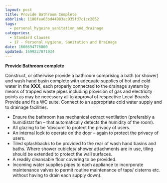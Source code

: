 ```yaml
---
layout: post
title: Provide Bathroom Complete
abbrlink: 1188fea63bd44983ac935fd7c1cc2052
tags:
  - personal_hygeine_sanitation_and_drainage
categories:
  - Standard Clauses
  - 17 - Personal Hygiene, Sanitation and Drainage
date: 1666694776000
updated: 1699227071934
---
```


**Provide Bathroom complete**

Construct, or otherwise provide a bathroom comprising a bath (or shower) and wash hand basin complete with adequate supplies of hot and cold water in the **XXX**, each properly connected to the drainage system by means of trapped waste pipes including provision of gas and electricity points as may be necessary all to approval of respective Local Boards. Provide and fit a WC suite. Connect to an appropriate cold water supply and to drainage facilities.

- Ensure the bathroom has mechanical extract ventilation (preferably a humidistat fan – that automatically detects the humidity of the room).
- All glazing to be ‘obscure’ to protect the privacy of users.
- An internal lock to operate on the door – again to protect the privacy of users.
- Tiled splashbacks to be provided to the rear of wash hand basins and baths. Where shower cubicles/ shower attachments are in use, tiling should be extended to protect the wall surfaces.
- A readily cleansable floor covering to be provided.
- Incoming water supplies pipes to each appliance to incorporate maintenance valves to permit routine maintenance of taps/ cisterns etc. without having to drain each supply down).
